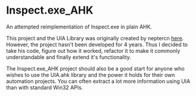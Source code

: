 # Inspect.exe_AHK
An attempted reimplementation of Inspect.exe in plain AHK.

This project and the UIA Library was originally created by neptercn [here](https://github.com/neptercn/UIAutomation). However, the project hasn't been developed for 4 years. Thus I decided to take his code, figure out how it worked, refactor it to make it commonly understandable and finally extend it's functionality.

The Inspect.exe_AHK project should also be a good start for anyone who wishes to use the UIA.ahk library and the power it holds for their own automation projects. You can often extract a lot more information using UIA than with standard Win32 APIs.
